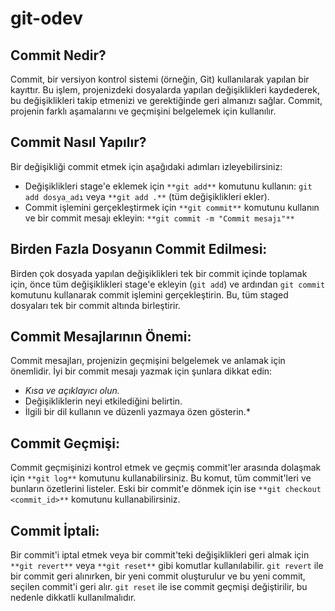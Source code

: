 # git-odev
## Commit Nedir?
Commit, bir versiyon kontrol sistemi (örneğin, Git) kullanılarak yapılan bir kayıttır. Bu işlem, projenizdeki dosyalarda yapılan değişiklikleri kaydederek, bu değişiklikleri takip etmenizi ve gerektiğinde geri almanızı sağlar. Commit, projenin farklı aşamalarını ve geçmişini belgelemek için kullanılır.

## Commit Nasıl Yapılır?
Bir değişikliği commit etmek için aşağıdaki adımları izleyebilirsiniz:
   - Değişiklikleri stage'e eklemek için `**git add**` komutunu kullanın: `git add dosya_adı` veya `**git add .**` (tüm değişiklikleri ekler).
   - Commit işlemini gerçekleştirmek için `**git commit**` komutunu kullanın ve bir commit mesajı ekleyin: `**git commit -m "Commit mesajı"**`

## Birden Fazla Dosyanın Commit Edilmesi:
Birden çok dosyada yapılan değişiklikleri tek bir commit içinde toplamak için, önce tüm değişiklikleri stage'e ekleyin (`git add`) ve ardından `git commit` komutunu kullanarak commit işlemini gerçekleştirin. Bu, tüm staged dosyaları tek bir commit altında birleştirir.

## Commit Mesajlarının Önemi:
Commit mesajları, projenizin geçmişini belgelemek ve anlamak için önemlidir. İyi bir commit mesajı yazmak için şunlara dikkat edin:
   - *Kısa ve açıklayıcı olun.*
   - Değişikliklerin neyi etkilediğini belirtin.
   - İlgili bir dil kullanın ve düzenli yazmaya özen gösterin.*

## Commit Geçmişi:
Commit geçmişinizi kontrol etmek ve geçmiş commit'ler arasında dolaşmak için `**git log**` komutunu kullanabilirsiniz. Bu komut, tüm commit'leri ve bunların özetlerini listeler. Eski bir commit'e dönmek için ise `**git checkout <commit_id>**` komutunu kullanabilirsiniz.

## Commit İptali:
Bir commit'i iptal etmek veya bir commit'teki değişiklikleri geri almak için `**git revert**` veya `**git reset**` gibi komutlar kullanılabilir. `git revert` ile bir commit geri alınırken, bir yeni commit oluşturulur ve bu yeni commit, seçilen commit'i geri alır. `git reset` ile ise commit geçmişi değiştirilir, bu nedenle dikkatli kullanılmalıdır.
